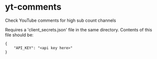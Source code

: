 # yt-comments
Check YouTube comments for high sub count channels

Requires a 'client_secrets.json' file in the same directory. Contents of this file should be:

```
{
    "API_KEY": "<api key here>"
}
```
